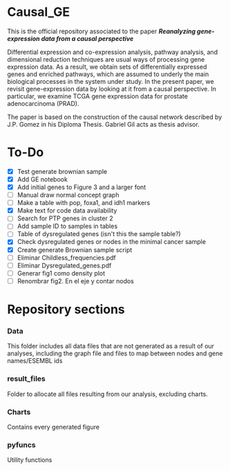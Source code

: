# Causal_GE
This is the official repository associated to the paper ***Reanalyzing gene-expression data from a causal perspective***

Differential expression and co-expression analysis, pathway analysis, and dimensional reduction techniques are usual ways of processing gene expression data. As a result, we obtain sets of differentially expressed genes and enriched pathways, which are assumed to underly the main biological processes in the system under study.  In the present paper, we revisit gene-expression data by looking at it from a causal perspective. In particular, we examine TCGA gene expression data for prostate adenocarcinoma (PRAD). 

The paper is based on the construction of the causal network described by J.P. Gomez in his Diploma Thesis. Gabriel Gil acts as thesis advisor.  

# To-Do
- [X] Test generate brownian sample
- [X] Add GE notebook
- [X] Add initial genes to Figure 3 and a larger font
- [ ] Manual draw normal concept graph
- [ ] Make a table with pop, foxa1, and idh1 markers 
- [X] Make text for code data availability
- [ ] Search for PTP genes in cluster 2
- [ ] Add sample ID to samples in tables
- [ ] Table of dysregulated genes (isn't this the sample table?)
- [X] Check dysregulated genes or nodes in the minimal cancer sample
- [X] Create generate Brownian sample script
- [ ] Eliminar Childless_frequencies.pdf
- [ ] Eliminar Dysregulated_genes.pdf
- [ ] Generar fig1 como density plot
- [ ] Renombrar fig2. En el eje y contar nodos
  
# Repository sections
### Data
This folder includes all data files that are not generated as a result of our analyses, including the graph file and files to map between nodes and
gene names/ESEMBL ids

### result_files
Folder to allocate all files resulting from our analysis, excluding charts.

### Charts
Contains every generated figure 

### pyfuncs
Utility functions
